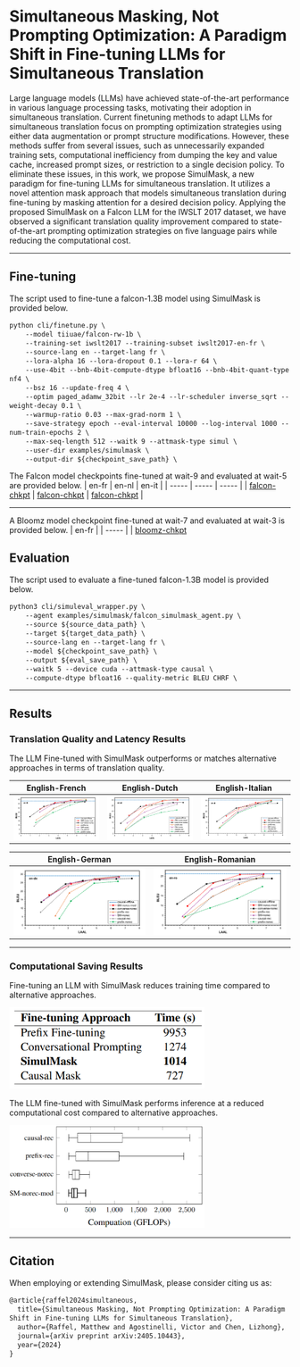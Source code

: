 # Simultaneous Masking, Not Prompting Optimization: A Paradigm Shift in Fine-tuning LLMs for Simultaneous Translation

Large language models (LLMs) have achieved state-of-the-art performance in various language processing tasks, motivating their adoption in simultaneous translation. Current finetuning methods to adapt LLMs for simultaneous translation focus on prompting optimization strategies using either data augmentation or prompt structure modifications. However, these methods suffer from several issues, such as unnecessarily expanded training sets, computational inefficiency from dumping the key and value cache, increased prompt sizes, or restriction to a single decision policy. To eliminate these issues, in this work, we propose SimulMask, a new paradigm for fine-tuning LLMs for simultaneous translation. It utilizes a novel attention mask approach that models simultaneous translation during fine-tuning by masking attention for a desired decision policy. Applying the proposed SimulMask on a Falcon LLM for the IWSLT 2017 dataset, we have observed a significant translation quality improvement compared to state-of-the-art prompting optimization strategies on five language pairs while reducing the computational cost.

---

## Fine-tuning

The script used to fine-tune a falcon-1.3B model using SimulMask is provided below.  
```
python cli/finetune.py \
    --model tiiuae/falcon-rw-1b \
    --training-set iwslt2017 --training-subset iwslt2017-en-fr \
    --source-lang en --target-lang fr \
    --lora-alpha 16 --lora-dropout 0.1 --lora-r 64 \
    --use-4bit --bnb-4bit-compute-dtype bfloat16 --bnb-4bit-quant-type nf4 \
    --bsz 16 --update-freq 4 \
    --optim paged_adamw_32bit --lr 2e-4 --lr-scheduler inverse_sqrt --weight-decay 0.1 \
    --warmup-ratio 0.03 --max-grad-norm 1 \
    --save-strategy epoch --eval-interval 10000 --log-interval 1000 --num-train-epochs 2 \
    --max-seq-length 512 --waitk 9 --attmask-type simul \
    --user-dir examples/simulmask \
    --output-dir ${checkpoint_save_path} \
```

The Falcon model checkpoints fine-tuned at wait-9 and evaluated at wait-5 are provided below.
| en-fr | en-nl | en-it |
| ----- | ----- | ----- |
| [falcon-chkpt](https://huggingface.co/raffelm/falcon-simulmask-en-fr) | [falcon-chkpt](https://huggingface.co/raffelm/falcon-simulmask-en-nl) | [falcon-chkpt](https://huggingface.co/raffelm/falcon-simulmask-en-it) |

---


A Bloomz model checkpoint fine-tuned at wait-7 and evaluated at wait-3 is provided below.
| en-fr |
| ----- |
| [bloomz-chkpt](https://huggingface.co/raffelm/bloomz-simulmask-en-fr)

## Evaluation
The script used to evaluate a fine-tuned falcon-1.3B model is provided below.

```
python3 cli/simuleval_wrapper.py \
    --agent examples/simulmask/falcon_simulmask_agent.py \
    --source ${source_data_path} \
    --target ${target_data_path} \
    --source-lang en --target-lang fr \
    --model ${checkpoint_save_path} \
    --output ${eval_save_path} \
    --waitk 5 --device cuda --attmask-type causal \
    --compute-dtype bfloat16 --quality-metric BLEU CHRF \
```
---

## Results

### Translation Quality and Latency Results

The LLM Fine-tuned with SimulMask outperforms or matches alternative approaches in terms of translation quality.

| English-French | English-Dutch  | English-Italian  |
|---------|---------|---------|
| <img src="figures/en-fr.png" width="300px"> | <img src="figures/en-nl.png" width="300px"> | <img src="figures/en-it.png" width="300px"> |

| English-German | English-Romanian  |
|---------|---------|
| <img src="figures/en-de.png" width="300px"> | <img src="figures/en-ro.png" width="300px"> |

---
### Computational Saving Results

Fine-tuning an LLM with SimulMask reduces training time compared to alternative approaches.

<img src="figures/training_computation.png" alt="training" width="350"> 

The LLM fine-tuned with SimulMask performs inference at a reduced computational cost compared to alternative approaches.

<img src="figures/inference_computation.png" alt="inference" width="350"> 

---

## Citation

When employing or extending SimulMask, please consider citing us as:

```
@article{raffel2024simultaneous,
  title={Simultaneous Masking, Not Prompting Optimization: A Paradigm Shift in Fine-tuning LLMs for Simultaneous Translation},
  author={Raffel, Matthew and Agostinelli, Victor and Chen, Lizhong},
  journal={arXiv preprint arXiv:2405.10443},
  year={2024}
}
```
